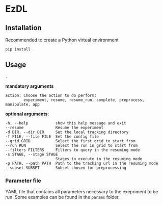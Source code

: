 # EzDL
## Installation
Recommended to create a Python virtual environment

    pip install 

## Usage

    .

**mandatory arguments**
	
	action:	Choose the action to do perform: 
			experiment, resume, resume_run, complete, preprocess, manipulate, app

**optional arguments**:

    -h, --help            show this help message and exit
    --resume              Resume the experiment
    -d DIR, --dir DIR     Set the local tracking directory
    -f FILE, --file FILE  Set the config file
    --grid GRID           Select the first grid to start from
    --run RUN             Select the run in grid to start from
    --filters FILTERS     Filters to query in the resuming mode
    -s STAGE, --stage STAGE
                          Stages to execute in the resuming mode
    -p PATH, --path PATH  Path to the tracking url in the resuming mode
    --subset SUBSET       Subset chosen for preprocessing
		  
### Parameter file
YAML file that contains all parameters necessary to the exepriment to be run.
Some examples can be found in the `params` folder.
